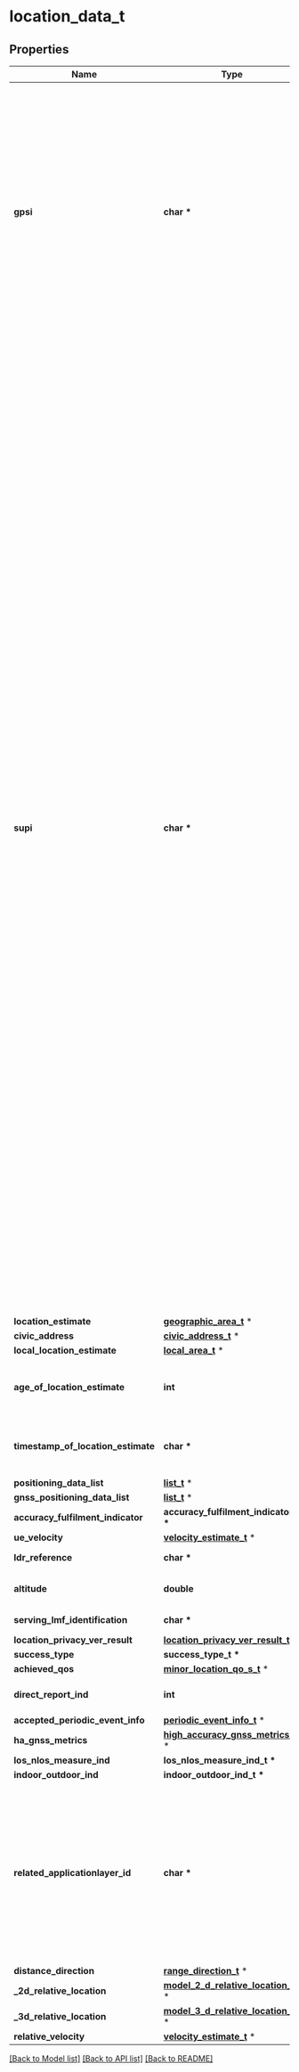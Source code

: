 # location_data_t

## Properties
Name | Type | Description | Notes
------------ | ------------- | ------------- | -------------
**gpsi** | **char \*** | String identifying a Gpsi shall contain either an External Id or an MSISDN.  It shall be formatted as follows -External Identifier&#x3D; \&quot;extid-&#39;extid&#39;, where &#39;extid&#39;  shall be formatted according to clause 19.7.2 of 3GPP TS 23.003 that describes an  External Identifier.   | [optional] 
**supi** | **char \*** | String identifying a Supi that shall contain either an IMSI, a network specific identifier, a Global Cable Identifier (GCI) or a Global Line Identifier (GLI) as specified in clause  2.2A of 3GPP TS 23.003. It shall be formatted as follows  - for an IMSI \&quot;imsi-&lt;imsi&gt;\&quot;, where &lt;imsi&gt; shall be formatted according to clause 2.2    of 3GPP TS 23.003 that describes an IMSI.  - for a network specific identifier \&quot;nai-&lt;nai&gt;, where &lt;nai&gt; shall be formatted    according to clause 28.7.2 of 3GPP TS 23.003 that describes an NAI.  - for a GCI \&quot;gci-&lt;gci&gt;\&quot;, where &lt;gci&gt; shall be formatted according to clause 28.15.2    of 3GPP TS 23.003.  - for a GLI \&quot;gli-&lt;gli&gt;\&quot;, where &lt;gli&gt; shall be formatted according to clause 28.16.2 of    3GPP TS 23.003.To enable that the value is used as part of an URI, the string shall    only contain characters allowed according to the \&quot;lower-with-hyphen\&quot; naming convention    defined in 3GPP TS 29.501.  | [optional] 
**location_estimate** | [**geographic_area_t**](geographic_area.md) \* |  | [optional] 
**civic_address** | [**civic_address_t**](civic_address.md) \* |  | [optional] 
**local_location_estimate** | [**local_area_t**](local_area.md) \* |  | [optional] 
**age_of_location_estimate** | **int** | Indicates value of the age of the location estimate. | [optional] 
**timestamp_of_location_estimate** | **char \*** | string with format &#39;date-time&#39; as defined in OpenAPI. | [optional] 
**positioning_data_list** | [**list_t**](positioning_method_and_usage.md) \* |  | [optional] 
**gnss_positioning_data_list** | [**list_t**](gnss_positioning_method_and_usage.md) \* |  | [optional] 
**accuracy_fulfilment_indicator** | **accuracy_fulfilment_indicator_t \*** |  | [optional] 
**ue_velocity** | [**velocity_estimate_t**](velocity_estimate.md) \* |  | [optional] 
**ldr_reference** | **char \*** | LDR Reference. | [optional] 
**altitude** | **double** | Indicates value of altitude. | [optional] 
**serving_lmf_identification** | **char \*** | LMF identification. | [optional] 
**location_privacy_ver_result** | [**location_privacy_ver_result_t**](location_privacy_ver_result.md) \* |  | [optional] 
**success_type** | **success_type_t \*** |  | [optional] 
**achieved_qos** | [**minor_location_qo_s_t**](minor_location_qo_s.md) \* |  | [optional] 
**direct_report_ind** | **int** |  | [optional] [default to false]
**accepted_periodic_event_info** | [**periodic_event_info_t**](periodic_event_info.md) \* |  | [optional] 
**ha_gnss_metrics** | [**high_accuracy_gnss_metrics_t**](high_accuracy_gnss_metrics.md) \* |  | [optional] 
**los_nlos_measure_ind** | **los_nlos_measure_ind_t \*** |  | [optional] 
**indoor_outdoor_ind** | **indoor_outdoor_ind_t \*** |  | [optional] 
**related_applicationlayer_id** | **char \*** | String identifying an UE with application layer ID. The format of the application  layer ID parameter is same as the Application layer ID defined in clause 11.3.4 of  3GPP TS 24.554.  | [optional] 
**distance_direction** | [**range_direction_t**](range_direction.md) \* |  | [optional] 
**_2d_relative_location** | [**model_2_d_relative_location_t**](model_2_d_relative_location.md) \* |  | [optional] 
**_3d_relative_location** | [**model_3_d_relative_location_t**](model_3_d_relative_location.md) \* |  | [optional] 
**relative_velocity** | [**velocity_estimate_t**](velocity_estimate.md) \* |  | [optional] 

[[Back to Model list]](../README.md#documentation-for-models) [[Back to API list]](../README.md#documentation-for-api-endpoints) [[Back to README]](../README.md)


